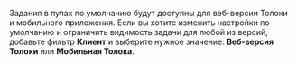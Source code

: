 Задания в пулах по умолчанию будут доступны для веб-версии Толоки и мобильного приложения. Если вы хотите изменить настройки по умолчанию и ограничить видимость задачи для любой из версий, добавьте фильтр **Клиент** и выберите нужное значение: **Веб-версия Толоки** или **Мобильная Толока**.